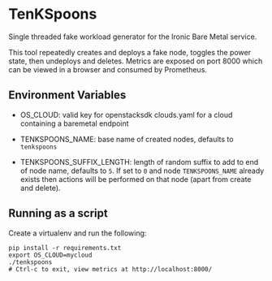 TenKSpoons
==========

Single threaded fake workload generator for the Ironic Bare Metal service.

This tool repeatedly creates and deploys a fake node, toggles the power state,
then undeploys and deletes. Metrics are exposed on port 8000 which can be viewed
in a browser and consumed by Prometheus.

Environment Variables
---------------------

- OS_CLOUD: valid key for openstacksdk clouds.yaml for a cloud containing a
  baremetal endpoint
- TENKSPOONS_NAME: base name of created nodes, defaults to `tenkspoons`

- TENKSPOONS_SUFFIX_LENGTH: length of random suffix to add to end of node name,
  defaults to `5`. If set to `0` and node `TENKSPOONS_NAME` already exists then
  actions will be performed on that node (apart from create and delete).

Running as a script
-------------------

Create a virtualenv and run the following:

```
pip install -r requirements.txt
export OS_CLOUD=mycloud
./tenkspoons
# Ctrl-c to exit, view metrics at http://localhost:8000/
```